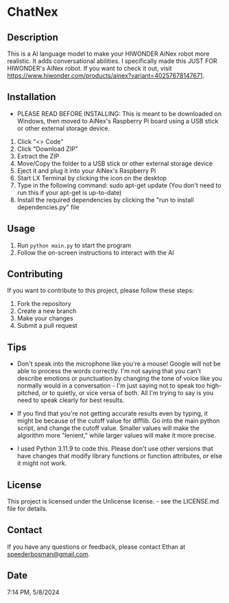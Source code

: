 # ChatNex 

## Description
This is a AI language model to make your HIWONDER AiNex robot more realistic. It adds conversational abilities. I specifically made this JUST FOR HIWONDER's AiNex robot. If you want to check it out, visit https://www.hiwonder.com/products/ainex?variant=40257678147671.

## Installation
- PLEASE READ BEFORE INSTALLING: This is meant to be downloaded on Windows, then moved to AiNex's Raspberry Pi board using a USB stick or other external storage device.
1. Click "<> Code"
2. Click "Download ZIP"
3. Extract the ZIP
4. Move/Copy the folder to a USB stick or other external storage device
5. Eject it and plug it into your AiNex's Raspberry Pi
6. Start LX Terminal by clicking the icon on the desktop
7. Type in the following command:
    sudo apt-get update (You don't need to run this if your apt-get is up-to-date)
8. Install the required dependencies by clicking the "run to install dependencies.py" file

## Usage
1. Run `python main.py` to start the program
2. Follow the on-screen instructions to interact with the AI

## Contributing
If you want to contribute to this project, please follow these steps:
1. Fork the repository
2. Create a new branch
3. Make your changes
4. Submit a pull request

## Tips
- Don't speak into the microphone like you're a mouse! Google will not be able to process the words correctly. I'm not saying that you can't describe emotions or punctuation by changing the tone of voice like you normally would in a conversation - I'm just saying not to speak too high-pitched, or to quietly, or vice versa of both. All I'm trying to say is you need to speak clearly for best results.

- If you find that you're not getting accurate results even by typing, it might be because of the cutoff value for difflib. Go into the main python script, and change the cutoff value. Smaller values will make the algorithm more "lenient," while larger values will make it more precise. 

- I used Python 3.11.9 to code this. Please don't use other versions that have changes that modify library functions or function attributes, or else it might not work.

## License
This project is licensed under the Unlicense license. - see the LICENSE.md file for details.

## Contact
If you have any questions or feedback, please contact Ethan at speederbosman@gmail.com.

## Date
7:14 PM, 5/8/2024
